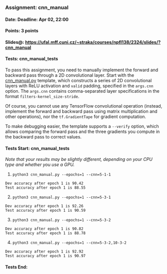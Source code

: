 ### Assignment: cnn_manual
#### Date: Deadline: Apr 02, 22:00
#### Points: 3 points
#### Slides@: https://ufal.mff.cuni.cz/~straka/courses/npfl138/2324/slides/?cnn_manual
#### Tests: cnn_manual_tests

To pass this assignment, you need to manually implement the forward and backward
pass through a 2D convolutional layer. Start with the
[cnn_manual.py](https://github.com/ufal/npfl138/tree/master/labs/05/cnn_manual.py)
template, which constructs a series of 2D convolutional layers with ReLU
activation and `valid` padding, specified in the `args.cnn` option.
The `args.cnn` contains comma-separated layer specifications in the format
`filters-kernel_size-stride`.

Of course, you cannot use any TensorFlow convolutional operation (instead,
implement the forward and backward pass using matrix multiplication and other
operations), nor the `tf.GradientTape` for gradient computation.

To make debugging easier, the template supports a `--verify` option, which
allows comparing the forward pass and the three gradients you compute in the
backward pass to correct values.

#### Tests Start: cnn_manual_tests
_Note that your results may be slightly different, depending on your CPU type and whether you use a GPU._

1. `python3 cnn_manual.py --epochs=1 --cnn=5-1-1`
```
Dev accuracy after epoch 1 is 90.42
Test accuracy after epoch 1 is 88.55
```

2. `python3 cnn_manual.py --epochs=1 --cnn=5-3-1`
```
Dev accuracy after epoch 1 is 92.26
Test accuracy after epoch 1 is 90.59
```

3. `python3 cnn_manual.py --epochs=1 --cnn=5-3-2`
```
Dev accuracy after epoch 1 is 90.82
Test accuracy after epoch 1 is 88.78
```

4. `python3 cnn_manual.py --epochs=1 --cnn=5-3-2,10-3-2`
```
Dev accuracy after epoch 1 is 92.92
Test accuracy after epoch 1 is 90.97
```
#### Tests End:
